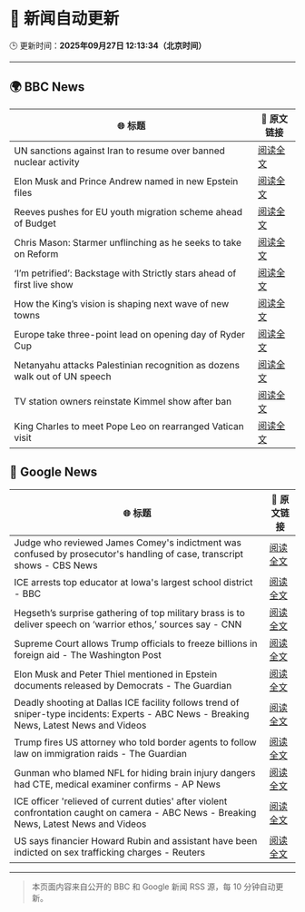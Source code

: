 # 🧠 新闻自动更新

🕒 更新时间：**2025年09月27日 12:13:34（北京时间）**

---

## 🌍 BBC News

| 🌐 标题 | 🔗 原文链接 |
|--------|-------------|
| UN sanctions against Iran to resume over banned nuclear activity | [阅读全文](https://www.bbc.com/news/articles/c39rpgpvwy1o?at_medium=RSS&at_campaign=rss) |
| Elon Musk and Prince Andrew named in new Epstein files | [阅读全文](https://www.bbc.com/news/articles/cwyl8j1we0lo?at_medium=RSS&at_campaign=rss) |
| Reeves pushes for EU youth migration scheme ahead of Budget | [阅读全文](https://www.bbc.com/news/articles/c179z10vy28o?at_medium=RSS&at_campaign=rss) |
| Chris Mason: Starmer unflinching as he seeks to take on Reform | [阅读全文](https://www.bbc.com/news/articles/cvg41lljnryo?at_medium=RSS&at_campaign=rss) |
| ‘I’m petrified’: Backstage with Strictly stars ahead of first live show | [阅读全文](https://www.bbc.com/news/articles/c9dx0x68z46o?at_medium=RSS&at_campaign=rss) |
| How the King’s vision is shaping next wave of new towns | [阅读全文](https://www.bbc.com/news/articles/c179z9z1lxwo?at_medium=RSS&at_campaign=rss) |
| Europe take three-point lead on opening day of Ryder Cup | [阅读全文](https://www.bbc.com/sport/golf/videos/c5y8dz451l6o?at_medium=RSS&at_campaign=rss) |
| Netanyahu attacks Palestinian recognition as dozens walk out of UN speech | [阅读全文](https://www.bbc.com/news/articles/cderxxylpzdo?at_medium=RSS&at_campaign=rss) |
| TV station owners reinstate Kimmel show after ban | [阅读全文](https://www.bbc.com/news/articles/cy7pm1jz0dlo?at_medium=RSS&at_campaign=rss) |
| King Charles to meet Pope Leo on rearranged Vatican visit | [阅读全文](https://www.bbc.com/news/articles/cn0xykpdje8o?at_medium=RSS&at_campaign=rss) |

## 📰 Google News

| 🌐 标题 | 🔗 原文链接 |
|--------|-------------|
| Judge who reviewed James Comey's indictment was confused by prosecutor's handling of case, transcript shows - CBS News | [阅读全文](https://news.google.com/rss/articles/CBMif0FVX3lxTE9hNzdKN1dfbDFIX1dYSWJ5ZFMyMVZVYTJ0OUo0TF84NVVzNDRUY1VUQjQ5WDQxdFZmS3ZkTXEtYVBqRGhmWEVibHJ1Y3R5YUJFb1JEM1czdHpuVjVHSGRMejlNVVpqdDZIZ2NKRHllakNRS0VxSFNSZ2lMVWpOZmfSAYQBQVVfeXFMUDRETGQ1dHV3VFdwdHpaMktBZ3dsQWRqVndRX01COUtEenEzZ0ZLU1J0MXptOTZpSHVWYy1nemQ1RXRwV2NGZEwzb1M2V3ZWWFU5QVJGaVpHSjROTm9yUENxWld5bS14N2t4T1BRQlhWa19LaDdySm9aemN6SVZPNktSVHlx?oc=5) |
| ICE arrests top educator at Iowa's largest school district - BBC | [阅读全文](https://news.google.com/rss/articles/CBMiWkFVX3lxTE9PVGVRQ2QzUURIQ1VjNGlxQ2FpQ0RCOEhaWS1vekwwZDZlUUZtNGVqWGM0NG5jOS1QU2N3MUw3U1VEaW1DNDQ0WVNpa3FnMGV0QmljTXpNZWZTUdIBX0FVX3lxTE1JUW9OdFRhWmxiekVNQ3NEeXR3cjNEZUVjQmIyS0VlQ0szTVVrVk9Udk1MclBGemdGb0daMHFsdDBJc1JSQTZ5eWY1UUgzQ0tuT3dHMkxwMjZiRU5rYm9F?oc=5) |
| Hegseth’s surprise gathering of top military brass is to deliver speech on ‘warrior ethos,’ sources say - CNN | [阅读全文](https://news.google.com/rss/articles/CBMihAFBVV95cUxNUU11TmxfZ0NsWDN0ZE8zSXZCck1rcGo1YzJiUFBPT2ZmSHprSl9PdGY5UGFEZEVxaVpkMTV1QlRJX0dORmpxc2RrUVRENTZpbWYzWmRGNGZVSEl3RGNad2RYd2hzeHkycmRhd0RqWEVERTBZX3hId3Q3UzhYMlNWS0xYOXM?oc=5) |
| Supreme Court allows Trump officials to freeze billions in foreign aid - The Washington Post | [阅读全文](https://news.google.com/rss/articles/CBMioAFBVV95cUxNeTM4YWxnQXhlQi1Ga2dFS3ZnTzhqY2l5V3V5Ni1odjVBM0g2X2dxRTUwVVF5Rk5QdzlENF80R21tWU1uNjRqTHVjb1EybDQwQ3hDYjh4bERNS2ZWVmZzM21MZFhRN1U5cldJUE5OVXcyRk9HTGhSMnpHSExyX2dwN1dIR3JwdmZ6dy0ycWJiWkVYOTkyREFZOWpEeXFjTVgt?oc=5) |
| Elon Musk and Peter Thiel mentioned in Epstein documents released by Democrats - The Guardian | [阅读全文](https://news.google.com/rss/articles/CBMiiwFBVV95cUxNRzlBVElrSDhMcHc1LVdONzNRbktmSEh2cUZLOUs0UnM3QTlTMDdFUlNVQUpCeFRyOV9HZndqVXZZSlhnS0Zyb0c4dXk5V0xybmxTS3kxTFBRV3hvdXBKTEkwSzBlNkRqMGl3RmpTVjJuQThOTEwxeWRCcjdaOUVWWlNjR1hhcUxsNUVj?oc=5) |
| Deadly shooting at Dallas ICE facility follows trend of sniper-type incidents: Experts - ABC News - Breaking News, Latest News and Videos | [阅读全文](https://news.google.com/rss/articles/CBMinwFBVV95cUxPc3ZEV2RNZF9aU1k1aGhfdVdYTy1iRlZxdHNnQjVCTElvNl8ycU1LX1pzM1hWMm5XZUtUbXhGTmlCLS0yY3U3UF8tdFRORDRGQUtlWVVLTHZMRnJDbENKNUhVc0w3Tm56eXpxeWZBZ3E2RXhqSnpremJ4UWhYdVVkdlpGWHB6U0ZZQ3phYWhVZXc2SllkSjVOU2pwbnN2TjTSAaQBQVVfeXFMTU9vOHdya25IcHRmajF2Nmc0R1psRTBsM2d3TU9VanhQSTdpbF9lUGtmNWdIWndsMHJKa0c1OGxTWFdPd0lmTE1nZ2JVQXdIZG5iVU9JRG9HUVRLRkRaWU1JWXBpemhsVDBzYW40NlFBZzFwYU9DZWVMSGdSTkN4azdzeDhrM1JSeXlOQTcyUVB6UWtrOHd5VTVIeERtalVBeHFWRVc?oc=5) |
| Trump fires US attorney who told border agents to follow law on immigration raids - The Guardian | [阅读全文](https://news.google.com/rss/articles/CBMiiAFBVV95cUxNb3hjeG1vVTJyVm5UZnRZX2FHYVFDUVcyWkFPNEwxVDdGcXd5M3lIOFlvRUFzcjlMeUFKNkNIVG1yNWZvNTltZ0czZzZRS3NmTHh2RkdPRnNpVEYzbTFFYXFLV19iZmd5eWNJLXpLX1ZSRmZPa0FNSVNuTlRnY2ktamYwZExCZzdt?oc=5) |
| Gunman who blamed NFL for hiding brain injury dangers had CTE, medical examiner confirms - AP News | [阅读全文](https://news.google.com/rss/articles/CBMimgFBVV95cUxNbHI5Qm96Y1ZQWk16ZFZHNmd1Tjk4RVVTR29Vbk9DSHUwR0xSRFhuWFhYRGNZZ0k0UFNhYjlPNGZzOVFZcS02R2VIR3YyOHpsaEIyN2xiSF9uWWlEZ1dpZmVBZVlwVkM1ekJLaTl6bVl2STZSUnk3em5JWjU0UW9qQ3EwRms0QVIxcjQ5VF9PQ1d3V2hSMWp5U2Jn?oc=5) |
| ICE officer 'relieved of current duties' after violent confrontation caught on camera - ABC News - Breaking News, Latest News and Videos | [阅读全文](https://news.google.com/rss/articles/CBMirAFBVV95cUxPdDBkSjV4WVM4cDlzTVRUazRVUmNrYnc3c002V24zM0VQejVISF9fQmhpa1RkelI2aXdUYlFLS2syeUt0bGlhcjZBSXpWeTdqWFo0YUdZTWdtY01RY0Q5NzluenRtU1lYZ3FLYkhNNDB4ZUU2X0EyNm9mWDNDVmFXUFd2TldnMjRUSlVFWTZUQjZRNjU0QnNBdlVsVUhaN1hNWVhKcV9feEMyejFt0gGyAUFVX3lxTE40ZmhUV1BOcmYwWGxaakVhT2dTRk5ib1VjN21QT1FlWWNkYnp4UmUtWlQyX1IxWVlhandRN1VZWDFNQ0VQUXlpaXU1M0xDWXJvZVNMUHo0RWdMTmptVnRjSTJQc3NMemhHYXhETHlaOXRVR2UyS3FYVjJTZmhnU0Z4WFlBb1BMV01rbTZ3QjBGZXVBNWpqMGYxVWdMVU5LZEMtQndQbzZadEZaNy1zY212OWc?oc=5) |
| US says financier Howard Rubin and assistant have been indicted on sex trafficking charges - Reuters | [阅读全文](https://news.google.com/rss/articles/CBMiuAFBVV95cUxPT291ZjRYMzhXYVkxbUVEV1BIaEFuQUkwUW5NUVR4X2tvTUh5UW9QSXBROVd2X1Zxby1jR3RPVWNNR0t0U2lTbVNaNUNNenNxX0VKZTlMUUk5Q2M4TURWZktTc3ZkSzExMVR3UWNjYTZCUV9sN0FxeWJuNFFPSlNEUmNRNGdkT1M3NnVaWXk3VGViZ2NLaGg1N2pKM05VN1ItUm5reXJ6OVotMTZINnZOR3hROEp2amkt?oc=5) |

---
> 本页面内容来自公开的 BBC 和 Google 新闻 RSS 源，每 10 分钟自动更新。